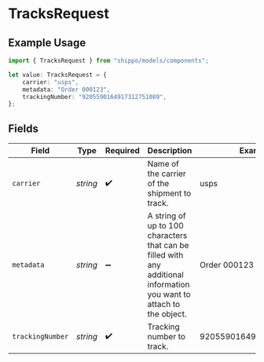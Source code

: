 # TracksRequest

## Example Usage

```typescript
import { TracksRequest } from "shippo/models/components";

let value: TracksRequest = {
    carrier: "usps",
    metadata: "Order 000123",
    trackingNumber: "9205590164917312751089",
};
```

## Fields

| Field                                                                                                                 | Type                                                                                                                  | Required                                                                                                              | Description                                                                                                           | Example                                                                                                               |
| --------------------------------------------------------------------------------------------------------------------- | --------------------------------------------------------------------------------------------------------------------- | --------------------------------------------------------------------------------------------------------------------- | --------------------------------------------------------------------------------------------------------------------- | --------------------------------------------------------------------------------------------------------------------- |
| `carrier`                                                                                                             | *string*                                                                                                              | :heavy_check_mark:                                                                                                    | Name of the carrier of the shipment to track.                                                                         | usps                                                                                                                  |
| `metadata`                                                                                                            | *string*                                                                                                              | :heavy_minus_sign:                                                                                                    | A string of up to 100 characters that can be filled with any additional information you want to attach to the object. | Order 000123                                                                                                          |
| `trackingNumber`                                                                                                      | *string*                                                                                                              | :heavy_check_mark:                                                                                                    | Tracking number to track.                                                                                             | 9205590164917312751089                                                                                                |